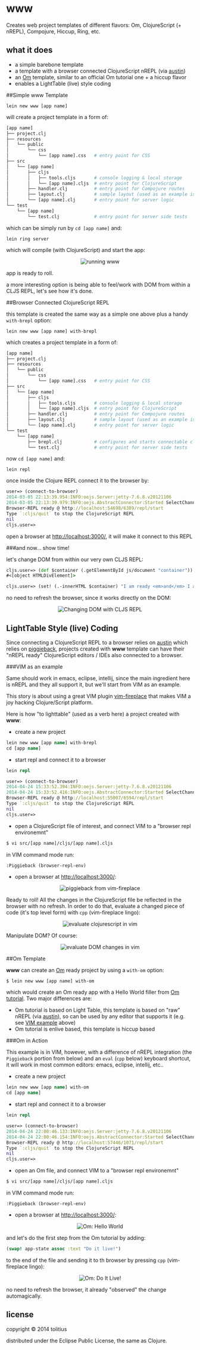 # www

Creates web project templates of different flavors: Om, ClojureScript (+ nREPL), Compojure, Hiccup, Ring, etc.

## what it does

* a simple barebone template 
* a template with a browser connected ClojureScript nREPL (via [austin](https://github.com/cemerick/austin))
* an [Om](https://github.com/swannodette/om) template, similar to an official Om tutorial one + a hiccup flavor
* enables a LightTable (live) style coding

##Simple www Template

```
lein new www [app name]
```

will create a project template in a form of:

```bash
[app name]
├── project.clj
├── resources
│   └── public
│       └── css
│           └── [app name].css   # entry point for CSS
├── src
│   └── [app name]
│       ├── cljs
│       │   ├── tools.cljs       # console logging & local storage
│       │   └── [app name].cljs  # entry point for ClojureScript
│       ├── handler.clj          # entry point for Compojure routes
│       ├── layout.clj           # sample layout (used as an example is "handler.clj")
│       └── [app name].clj       # entry point for server logic
└── test
    └── [app name]
        └── test.clj             # entry point for server side tests
```

which can be simply run by `cd [app name]` and:

```
lein ring server
```

which will compile (with ClojureScript) and start the app:

<p align="center">
  <img src="https://github.com/tolitius/www/raw/master/docs/www-run.png" alt="running www"/>
</p>

app is ready to roll.

a more interesting option is being able to feel/work with DOM from within a CLJS REPL, let's see how it's done.

##Browser Connected ClojureScript REPL

this template is created the same way as a simple one above plus a handy `with-brepl` option:

```
lein new www [app name] with-brepl
```

which creates a project template in a form of:

```bash
[app name]
├── project.clj
├── resources
│   └── public
│       └── css
│           └── [app name].css   # entry point for CSS
├── src
│   └── [app name]
│       ├── cljs
│       │   ├── tools.cljs       # console logging & local storage
│       │   └── [app name].cljs  # entry point for ClojureScript
│       ├── handler.clj          # entry point for Compojure routes
│       ├── layout.clj           # sample layout (used as an example is "handler.clj")
│       └── [app name].clj       # entry point for server logic
└── test
    └── [app name]
        ├── brepl.clj            # configures and starts connectable cljs repl
        └── test.clj             # entry point for server side tests
```

now `cd [app name]` and:

```
lein repl
```

once inside the Clojure REPL connect it to the browser by:

```clojure
user=> (connect-to-browser)
2014-03-05 22:13:39.954:INFO:oejs.Server:jetty-7.6.8.v20121106
2014-03-05 22:13:39.979:INFO:oejs.AbstractConnector:Started SelectChannelConnector@0.0.0.0:3000
Browser-REPL ready @ http://localhost:54698/6389/repl/start
Type `:cljs/quit` to stop the ClojureScript REPL
nil
cljs.user=>
```

open a browser at [http://localhost:3000/](http://localhost:3000/), it will make it connect to this REPL

###and now... show time! 

let's change DOM from within our very own CLJS REPL:

```clojure
cljs.user=> (def $container (.getElementById js/document "container"))
#<[object HTMLDivElement]>

cljs.user=> (set! (.-innerHTML $container) "I am ready <em>and</em> I am being created!")
```

no need to refresh the browser, since it works directly on the DOM:

<p align="center">
  <img src="https://github.com/tolitius/www/raw/master/docs/via-brepl.png" alt="Changing DOM with CLJS REPL"/>
</p>

## LightTable Style (live) Coding

Since connecting a ClojureScript REPL to a browser relies on [austin](https://github.com/cemerick/austin) which relies on [piggieback](https://github.com/cemerick/piggieback), projects created with **www** template can have their "nREPL ready" ClojureScript editors / IDEs also connected to a browser.

###VIM as an example

Same should work in emacs, eclipse, intellij, since the main ingredient here is nREPL and they all support it, but we'll start from VIM as an example.

This story is about using a great VIM plugin [vim-fireplace](https://github.com/tpope/vim-fireplace) that makes VIM a joy hacking Clojure/Script platform.

Here is how "to lighttable" (used as a verb here) a project created with **www**:

* create a new project

```clojure
lein new www [app name] with-brepl
cd [app name]
```

* start repl and connect it to a browser

```clojure
lein repl
```
```clojure
user=> (connect-to-browser)
2014-04-24 15:33:52.394:INFO:oejs.Server:jetty-7.6.8.v20121106
2014-04-24 15:33:52.416:INFO:oejs.AbstractConnector:Started SelectChannelConnector@0.0.0.0:3000
Browser-REPL ready @ http://localhost:55007/6594/repl/start
Type `:cljs/quit` to stop the ClojureScript REPL
nil
cljs.user=>
```

* open a ClojureScript file of interest, and connect VIM to a "browser repl environemnt"

```bash
$ vi src/[app name]/cljs/[app name].cljs
```

in VIM command mode run:

```vim
:Piggieback (browser-repl-env)
```

* open a browser at [http://localhost:3000/](http://localhost:3000/):

<p align="center">
  <img src="https://github.com/tolitius/www/raw/master/docs/vim-piggieback.png" alt="piggieback from vim-fireplace"/>
</p>

Ready to roll! All the changes in the ClojureScript file be reflected in the browser with no refresh.
In order to do that, evaluate a changed piece of code (it's top level form) with `cpp` (vim-fireplace lingo):

<p align="center">
  <img src="https://github.com/tolitius/www/raw/master/docs/vim-clojurescript-cpp.png" alt="evaluate clojurescript in vim"/>
</p>

Manipulate DOM? Of course:

<p align="center">
  <img src="https://github.com/tolitius/www/raw/master/docs/vim-instant-dom.png" alt="evaluate DOM changes in vim"/>
</p>

##Om Template

**www** can create an [Om](https://github.com/swannodette/om) ready project by using a `with-om` option:

```bash
$ lein new www [app name] with-om
```

which would create an Om ready app with a Hello World filler from [Om tutorial](https://github.com/swannodette/om/wiki/Basic-Tutorial). Two major differences are:

* Om tutorial is based on Light Table, this template is based on "raw" nREPL (via [austin](https://github.com/cemerick/austin)), so can be used by any editor that supports it (e.g. see [VIM example](https://github.com/tolitius/www#vim-as-an-example) above)
* Om tutorial is enlive based, this template is hiccup based

###Om in Action

This example is in VIM, however, with a difference of nREPL integration (the `Piggieback` portion from below) and an `eval` (`cpp` below) keyboard shortcut, it will work in most common editors: emacs, eclipse, intellij, etc..

* create a new project

```clojure
lein new www [app name] with-om
cd [app name]
```

* start repl and connect it to a browser

```clojure
lein repl
```
```clojure
user=> (connect-to-browser)
2014-04-24 22:00:46.133:INFO:oejs.Server:jetty-7.6.8.v20121106
2014-04-24 22:00:46.154:INFO:oejs.AbstractConnector:Started SelectChannelConnector@0.0.0.0:3000
Browser-REPL ready @ http://localhost:57446/1071/repl/start
Type `:cljs/quit` to stop the ClojureScript REPL
nil
cljs.user=>
```

* open an Om file, and connect VIM to a "browser repl environemnt"

```bash
$ vi src/[app name]/cljs/[app name].cljs
```

in VIM command mode run:

```vim
:Piggieback (browser-repl-env)
```

* open a browser at [http://localhost:3000/](http://localhost:3000/):

<p align="center">
  <img src="https://github.com/tolitius/www/raw/master/docs/om-hello-world.png" alt="Om: Hello World"/>
</p>

and let's do the first step from the Om tutorial by adding:

```clojure
(swap! app-state assoc :text "Do it live!")
```

to the end of the file and sending it to th browser by pressing `cpp` (vim-fireplace lingo):

<p align="center">
  <img src="https://github.com/tolitius/www/raw/master/docs/om-do-it-live.png" alt="Om: Do It Live!"/>
</p>

no need to refresh the browser, it already "observed" the change automagically.

## license

copyright © 2014 tolitius

distributed under the Eclipse Public License, the same as Clojure.
